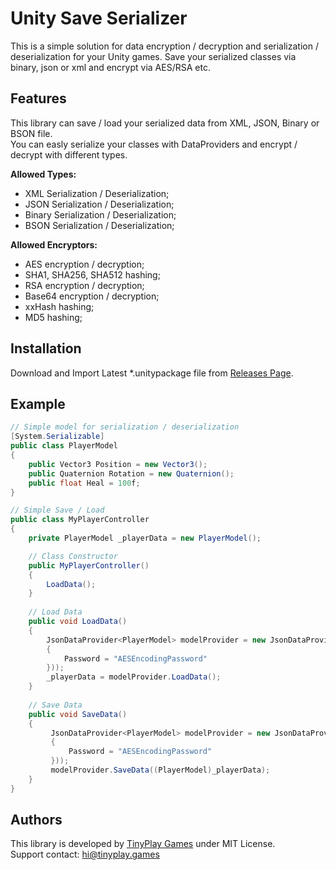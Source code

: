 # Unity Save Serializer
This is a simple solution for data encryption / decryption and serialization / deserialization for your Unity games. Save your serialized classes via binary, json or xml and encrypt via AES/RSA etc.

## Features
This library can save / load your serialized data from XML, JSON, Binary or BSON file.<br/>
You can easly serialize your classes with DataProviders and encrypt / decrypt with different types.

**Allowed Types:**<br/>
- XML Serialization / Deserialization;
- JSON Serialization / Deserialization;
- Binary Serialization / Deserialization;
- BSON Serialization / Deserialization;

**Allowed Encryptors:**
- AES encryption / decryption;
- SHA1, SHA256, SHA512 hashing;
- RSA encryption / decryption;
- Base64 encryption / decryption;
- xxHash hashing;
- MD5 hashing;

## Installation
Download and Import Latest *.unitypackage file from <a href="https://github.com/TinyPlay/USaveSerializer/releases">Releases Page</a>.

## Example
```csharp
// Simple model for serialization / deserialization
[System.Serializable]
public class PlayerModel
{
    public Vector3 Position = new Vector3();
    public Quaternion Rotation = new Quaternion();
    public float Heal = 100f;
}

// Simple Save / Load
public class MyPlayerController
{
    private PlayerModel _playerData = new PlayerModel();

    // Class Constructor
    public MyPlayerController()
    {
        LoadData();
    }
    
    // Load Data
    public void LoadData()
    {
        JsonDataProvider<PlayerModel> modelProvider = new JsonDataProvider<PlayerModel>("path_to_model", Encoding.UTF8, new AES(new AES.EncodingOptions()
        {
            Password = "AESEncodingPassword"
        }));
        _playerData = modelProvider.LoadData();
    }
    
    // Save Data
    public void SaveData()
    {
         JsonDataProvider<PlayerModel> modelProvider = new JsonDataProvider<PlayerModel>("path_to_model", Encoding.UTF8, new AES(new AES.EncodingOptions()
         {
             Password = "AESEncodingPassword"
         }));
         modelProvider.SaveData((PlayerModel)_playerData);
    }
}
```


## Authors
This library is developed by <a href="https://tinyplay.games/">TinyPlay Games</a> under MIT License.<br/>
Support contact: <a href="mailto:hi@tinyplay.games">hi@tinyplay.games</a>
